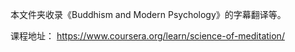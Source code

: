 本文件夹收录《Buddhism and Modern Psychology》的字幕翻译等。

课程地址：
https://www.coursera.org/learn/science-of-meditation/
